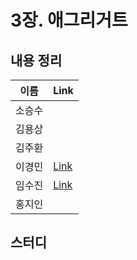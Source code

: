 # 3장. 애그리거트

## 내용 정리

|  이름   | Link  |
|:-----:|:------|
|  소승수  |       |
|  김용상  |       | 
|  김주환  |       |
|  이경민  | [Link](https://velog.io/@tidavid1/DDD-START-3장-애그리거트) |
|  임수진  | [Link](https://blog.naver.com/sjlim1999/223279537389)     |
|  홍지인  |       |

## 스터디
> 
